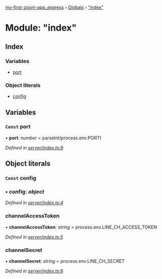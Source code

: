 [my-first-zoom-app_express](../README.md) › [Globals](../globals.md) › ["index"](_index_.md)

# Module: "index"

## Index

### Variables

* [port](_index_.md#const-port)

### Object literals

* [config](_index_.md#const-config)

## Variables

### `Const` port

• **port**: *number* = parseInt(process.env.PORT)

*Defined in [server/index.ts:9](https://github.com/waricoma/my-first-zoom-app/blob/9d66697/express/server/index.ts#L9)*

## Object literals

### `Const` config

### ▪ **config**: *object*

*Defined in [server/index.ts:4](https://github.com/waricoma/my-first-zoom-app/blob/9d66697/express/server/index.ts#L4)*

###  channelAccessToken

• **channelAccessToken**: *string* = process.env.LINE_CH_ACCESS_TOKEN

*Defined in [server/index.ts:5](https://github.com/waricoma/my-first-zoom-app/blob/9d66697/express/server/index.ts#L5)*

###  channelSecret

• **channelSecret**: *string* = process.env.LINE_CH_SECRET

*Defined in [server/index.ts:6](https://github.com/waricoma/my-first-zoom-app/blob/9d66697/express/server/index.ts#L6)*

